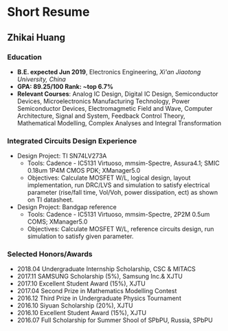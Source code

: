 # Short Resume

## Zhikai Huang

### Education

* **B.E. expected Jun 2019**, Electronics Engineering, _Xi'an Jiaotong University, China_
* **GPA: 89.25/100    Rank: ~top 6.7%**
* **Relevant Courses**: Analog IC Design, Digital IC Design, Semiconductor Devices, Microelectronics Manufacturing Technology, Power Semiconductor Devices, Electromagmetic Field and Wave, Computer Architecture, Signal and System, Feedback Control Theory, Mathematical Modelling, Complex Analyses and Integral Transformation

### Integrated Circuits Design Experience

* Design Project: TI SN74LV273A
  * Tools: Cadence - IC5131 Virtuoso, mmsim-Spectre, Assura4.1; SMIC 0.18um 1P4M CMOS PDK; XManager5.0
  * Objectives: Calculate MOSFET W/L, logical design, layout implementation, run DRC/LVS and simulation to satisfy electrical parameter \(rise/fall time, Vol/Voh, power dissipation, ect\) as shown on TI datasheet.
* Design Project: Bandgap reference
  * Tools: Cadence - IC5131 Virtuoso, mmsim-Spectre, 2P2M 0.5um COMS; XManager5.0
  * Objectives: Calculate MOSFET W/L, reference circuits design, run simulation to satisfy given parameter. 

### Selected Honors/Awards

* 2018.04  Undergraduate Internship Scholarship, CSC & MITACS 
* 2017.11  SAMSUNG Scholarship \(5%\), Samsung Inc.& XJTU
* 2017.10  Excellent Student Award \(15%\), XJTU
* 2017.04  Second Prize in Mathematics Modelling Contest
* 2016.12 Third Prize in Undergraduate Physics Tournament
* 2016.10 Siyuan Scholarship \(20%\), XJTU
* 2016.10 Excellent Student Award \(15%\), XJTU
* 2016.07 Full Scholarship for Summer Shool of SPbPU, Russia, SPbPU



